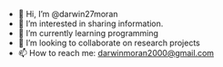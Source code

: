 - 👋 Hi, I’m @darwin27moran
- 👀 I’m interested in sharing information.
- 🌱 I’m currently learning programming
- 💞️ I’m looking to collaborate on research projects
- 📫 How to reach me: darwinmoran2000@gmail.com

<!---
darwin27moran/darwin27moran is a ✨ special ✨ repository because its `README.md` (this file) appears on your GitHub profile.
You can click the Preview link to take a look at your changes.
--->
